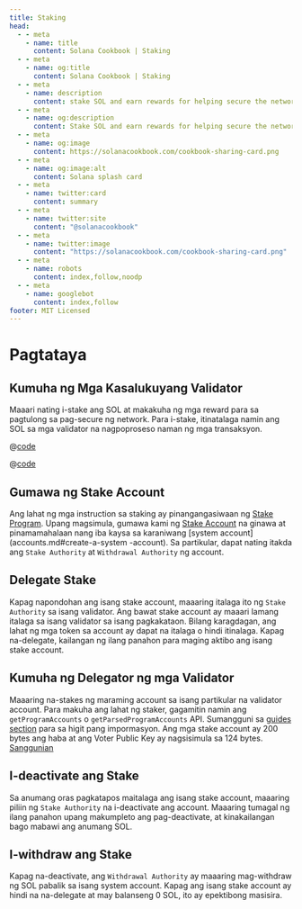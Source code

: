 ```yaml
---
title: Staking
head:
  - - meta
    - name: title
      content: Solana Cookbook | Staking
  - - meta
    - name: og:title
      content: Solana Cookbook | Staking
  - - meta
    - name: description
      content: stake SOL and earn rewards for helping secure the network.
  - - meta
    - name: og:description
      content: Stake SOL and earn rewards for helping secure the network. Learn more about Creating Stake Accounts, Delegate Stake, Withdraw Stake and more references for Building on Solana at The Solana cookbook.
  - - meta
    - name: og:image
      content: https://solanacookbook.com/cookbook-sharing-card.png
  - - meta
    - name: og:image:alt
      content: Solana splash card
  - - meta
    - name: twitter:card
      content: summary
  - - meta
    - name: twitter:site
      content: "@solanacookbook"
  - - meta
    - name: twitter:image
      content: "https://solanacookbook.com/cookbook-sharing-card.png"
  - - meta
    - name: robots
      content: index,follow,noodp
  - - meta
    - name: googlebot
      content: index,follow
footer: MIT Licensed
---
```


# Pagtataya



## Kumuha ng Mga Kasalukuyang Validator

Maaari nating i-stake ang SOL at makakuha ng mga reward para sa pagtulong sa pag-secure ng network. Para i-stake, itinatalaga namin ang SOL sa mga validator na nagpoproseso naman ng mga transaksyon.

<CodeGroup>
  <CodeGroupItem title="TS" active>

@[code](@/code/staking/get-current-validators/get-current-validators.en.ts)

  </CodeGroupItem>
  <CodeGroupItem title="CLI">

@[code](@/code/staking/get-current-validators/get-current-validators.en.sh)

  </CodeGroupItem>
</CodeGroup>

## Gumawa ng Stake Account

Ang lahat ng mga instruction sa staking ay pinangangasiwaan ng [Stake Program](https://docs.solana.com/developing/runtime-facilities/programs#stake-program). Upang magsimula, gumawa kami ng [Stake Account](https://docs.solana.com/staking/stake-accounts) na ginawa at pinamamahalaan nang iba kaysa sa karaniwang [system account](accounts.md#create-a-system -account). Sa partikular, dapat nating itakda ang `Stake Authority` at `Withdrawal Authority` ng account.

<SolanaCodeGroup>
  <SolanaCodeGroupItem title="TS" active>

  <template v-slot:default>

@[code](@/code/staking/create-stake-account/create-stake-account.en.ts)

  </template>

  <template v-slot:preview>

@[code](@/code/staking/create-stake-account/create-stake-account.preview.en.ts)

  </template>

  </SolanaCodeGroupItem>
</SolanaCodeGroup>

## Delegate Stake

Kapag napondohan ang isang stake account, maaaring italaga ito ng `Stake Authority` sa isang validator. Ang bawat stake account ay maaari lamang italaga sa isang validator sa isang pagkakataon. Bilang karagdagan, ang lahat ng mga token sa account ay dapat na italaga o hindi itinalaga. Kapag na-delegate, kailangan ng ilang panahon para maging aktibo ang isang stake account.

<SolanaCodeGroup>
  <SolanaCodeGroupItem title="TS" active>

  <template v-slot:default>

@[code](@/code/staking/delegate-stake/delegate-stake.en.ts)

  </template>

  <template v-slot:preview>

@[code](@/code/staking/delegate-stake/delegate-stake.preview.en.ts)

  </template>

  </SolanaCodeGroupItem>
</SolanaCodeGroup>

## Kumuha ng Delegator ng mga Validator

Maaaring na-stakes ng maraming account sa isang partikular na validator account. Para makuha ang lahat ng staker, gagamitin namin ang `getProgramAccounts` o `getParsedProgramAccounts` API. Sumangguni sa [guides section](/guides/get-program-accounts.html) para sa higit pang impormasyon. Ang mga stake account ay 200 bytes ang haba at ang Voter Public Key ay nagsisimula sa 124 bytes. [Sanggunian](https://github.com/solana-labs/solana/blob/e960634909a9617fb98d5d836c9c4c5e0d9d59cc/sdk/program/src/stake/state.rs)

<SolanaCodeGroup>
  <SolanaCodeGroupItem title="TS" active>

  <template v-slot:default>

@[code](@/code/staking/get-delegators-by-validators/get-delegators-by-validators.en.ts)

  </template>

  <template v-slot:preview>

@[code](@/code/staking/get-delegators-by-validators/get-delegators-by-validators.preview.en.ts)

  </template>

  </SolanaCodeGroupItem>
</SolanaCodeGroup>

## I-deactivate ang Stake

Sa anumang oras pagkatapos maitalaga ang isang stake account, maaaring piliin ng `Stake Authority` na i-deactivate ang account. Maaaring tumagal ng ilang panahon upang makumpleto ang pag-deactivate, at kinakailangan bago mabawi ang anumang SOL.

<SolanaCodeGroup>
  <SolanaCodeGroupItem title="TS" active>

  <template v-slot:default>

@[code](@/code/staking/deactivate-stake/deactivate-stake.en.ts)

  </template>

  <template v-slot:preview>

@[code](@/code/staking/deactivate-stake/deactivate-stake.preview.en.ts)

  </template>

  </SolanaCodeGroupItem>
</SolanaCodeGroup>

## I-withdraw ang Stake

Kapag na-deactivate, ang `Withdrawal Authority` ay maaaring mag-withdraw ng SOL pabalik sa isang system account. Kapag ang isang stake account ay hindi na na-delegate at may balanseng 0 SOL, ito ay epektibong masisira.

<!-- <CodeGroup>
  <CodeGroupItem title="TS" active> -->
<SolanaCodeGroup>
  <SolanaCodeGroupItem title="TS" active>

  <template v-slot:default>

@[code](@/code/staking/withdraw-stake/withdraw-stake.en.ts)

  </template>

  <template v-slot:preview>

@[code](@/code/staking/withdraw-stake/withdraw-stake.preview.en.ts)

  </template>
  </SolanaCodeGroupItem>
</SolanaCodeGroup>
